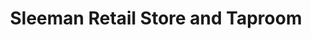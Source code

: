 ---
title: "Sleeman Retail Store and Taproom"
url: /guelph/sleeman-retail-store-and-taproom/
shop: alcohol
---